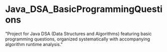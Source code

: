 # Java_DSA_BasicProgrammingQuestions
"Project for Java DSA (Data Structures and Algorithms) featuring basic programming questions, organized systematically with accompanying algorithm runtime analysis."
